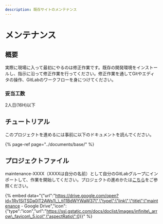 ```yaml
---
description: 既存サイトのメンテナンス
---
```


# メンテナンス

## 概要

実際に現場に入って最初にやるのは修正作業です。既存の開発環境をインストールし、指示に沿って修正作業を行ってください。修正作業を通してGitやエディタの操作、GitLabのワークフローを身につけてください。

### 妥当工数

2人日\(16H\)以下

## チュートリアル

このプロジェクトを進めるには事前に以下のドキュメントを読んでください。

{% page-ref page="../documents/base/" %}

## プロジェクトファイル

maintenance-XXXX（XXXXは自分の名前）として自分のGitLabグループにインポートして、作業を開始してください。プロジェクトの進めかたは[こちら](flow.md)をご参照ください。

{% embed data="{\"url\":\"https://drive.google.com/open?id=1Rv1SiTSDa0lT2AWs1\_\_ti11BdWYWaW37\",\"type\":\"link\",\"title\":\"maintenance - Google Drive\",\"icon\":{\"type\":\"icon\",\"url\":\"https://ssl.gstatic.com/docs/doclist/images/infinite\_arrow\_favicon\_5.ico\",\"aspectRatio\":0}}" %}


